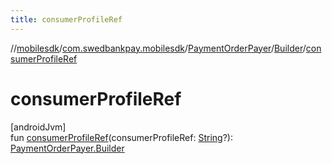 ```yaml
---
title: consumerProfileRef
---
```

//[mobilesdk](../../../../index.html)/[com.swedbankpay.mobilesdk](../../index.html)/[PaymentOrderPayer](../index.html)/[Builder](index.html)/[consumerProfileRef](consumer-profile-ref.html)



# consumerProfileRef



[androidJvm]\
fun [consumerProfileRef](consumer-profile-ref.html)(consumerProfileRef: [String](https://kotlinlang.org/api/latest/jvm/stdlib/kotlin/-string/index.html)?): [PaymentOrderPayer.Builder](index.html)




